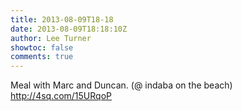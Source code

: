 ```yaml
---
title: 2013-08-09T18-18
date: 2013-08-09T18:18:10Z
author: Lee Turner
showtoc: false
comments: true
---
```


Meal with Marc and Duncan. (@ indaba on the beach) http://4sq.com/15URqoP

